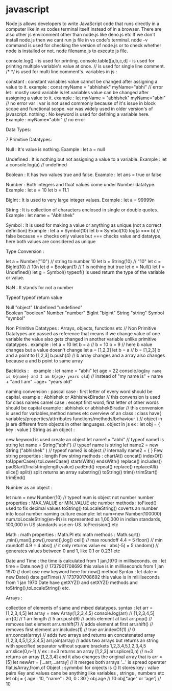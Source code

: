 # javascript
Node js allows developers to write JavaScript code that runs directly in a computer like in vs codes terminal itself instead of in a browser. There are also other js environment other than node.js like deno.js etc
If we don't install node.js then we cant run js file in vs code's terminal.
node -v command is used for checking the version of node.js or to check whether node is installed or not.
node filename.js to execute js file.

console.log() - is used for printing.
console.table([a,b,c,d] - is used for printing multiple variable's value at once.
// is used for single line comment.
/* */ is used for multi line comment's.
variables in js :

constant : constant variables value cannot be changed after assigning a value to it.
example : const myName = "abhishek" 
          myName="abhi" // error
let : mostly used variable  is let.variables value can be changed after assigning a value to it.
example : let myName = "abhishek"
           myName="abhi" // no error
var :  var is not used commonly because of it's issue in block scope and functional scope. var was widely used in older version's of javascript.
nothing : No keyword is used for defining a variable here.
Example :  myName="abhi" // no error

Data Types:
  
7  Primitive Datatypes:
	
Null : 	It's value  is nothing.
Example : let a = null 

Undefined : It is nothing but not assigning a value to a variable.
Example : let a 
	  console.log(a) // undefined
	
Boolean	 : It has two values true and false.
Example : let ans = true or false
	
Number : Both integers and float values come under Number datatype.
Example : let a = 10
	  let b = 11.1
	
BigInt : It is used to very large integer values.
Example : let a = 99999n
	
String : It is collection of characters enclosed in single or double quotes.
Example : let name = "Abhishek"
	           	
Symbol	: It is used for making a value or anything as unique.(not a correct definition)
Example : let a = Symbol(10)
	  let b = Symbol(10)
	  log(a === b) // false because == checks only values but === checks value and datatype, here both values are considered as unique

Type Conversion :

let a = Number("10") // string to number 10
let b = String(10) // "10"
let c = BigInt(10) // 10n
let d = Boolean(1) // 1 is nothing but true
let e = Null()
let f = Undefined()
let g = Symbol()
typeof() is used return the type of the variable or value.

NaN : It stands for not a number

Typeof	        typeof return value	

Null	           "object"	
Undefined	 "undefined"	
Boolean	          "boolean"	
Number	           "number"	
BigInt	           "bigint"	
String	           "string"	
Symbol	           "symbol"

Non Primitive Datatypes : Arrays, objects, functions etc // Non Primitive Datatypes are passed as reference that means if we change value of one variable the value also gets changed in another variable unlike primitive datatypes . example : let a = 10
				let b = a // b = 10
    				b = 9 // here b value changes but a value doesn't change 
				let a = [1,2,3]
    				let b = a // b = [1,2,3] b and a point to [1,2,3]
				b.push(4) // b array changes and a array also changes because a and b point to same array 


Backticks : ` `
example : let name = "abhi"
	  let age = 22
	  console.log(` my name is ${name} and I am ${age} years old `) // instead of "my name is" + name + "and I am" +age+ "years old"

naming convension : pascal case : first letter of every word should be capital. example : Abhishek or AbhishekBiradar // this convension is used for class names
		    camel case : except first word, first letter of other words should be capital example : abhishek or abhishekBiradar // this convension is used for variables,method names etc
overview of an class : class have{ 
				variables/properties/attrributes
    				functions/methods/behaviour
                       }
// object in js are different from objects in other languages. object in js ex : let obj = { key : value }
String as an object :

new keyword is used create an object 
let name1 = "abhi" // typeof name1 is string
let name = String("abhi") // typeof name is string
let name2 = new String ("abhishek" )  // typeof name2 is object // internally name2 = { }
Few string properties : length
Few string methods : chartAt() concat() indexOf() toUpperCase() toLowerCase() startsWith() endsWith() replace() includes() padStart(finalstringlength,value) padEnd() repeat() replace() replaceAll() slice() split() split returns an array substring() toString() trim() trimStart() trimEnd()

Number as an object :

let num = new Number(10) // typeof num is object not number
number properties : MAX_VALUE or MIN_VALUE etc
number methods : toFixed() used to fix decimal values
		 toString() 
		 toLocaleString() coverts an number into local number naming culture example: let num=new Number(100000) num.toLocaleString(en-IN) is represented as 1,00,000 in indian standards, 100,000 in US 		 standards use en-US.
                 toPrecision() etc

Math :
  math properties : Math.PI etc
  math methods : Math.sqrt() ,min(),max(),pow(),round(),log()
  ceil() // max roundoff 4.4 = 5
  floor() // min roundoff 4.9 = 4
  abs() // it only returns value ex : abs(-5) = 5
  random() // generates values between 0 and 1, like 0.1 or 0.231 etc

Date and Time :
	the time is calculated from 1 jan,1970 in milliseconds.
 	ex : let time = Date.now() // 1737901708692 this value is in millliseconds from 1 jan 1970 // dont use new keyword here for now() method
  	Syntax : let date = new Date()
   		date.getTime() // 1737901708692 this value is in millliseconds from 1 jan 1970
  	Date have getXYZ() and setXYZ() methods and toString(),toLocaleString() etc.

Arrays :

collection of elements of same and mixed datatypes.
syntax : let  arr = [1,2,3,4,5]
	 let array = new Array(1,2,3,4,5)
  	 console.log(arr) // [1,2,3,4,5]
    	 arr[0] // 1
    	 arr.length // 5
    	arr.push(6) // adds element at last
     	arr.pop() // removes last element
      	arr.unshift(7) // adds element at first 
        arr.shift() // removes first element
	arr.includes(1) // true
 	arr.indexOf(1) // 0
       arr.concat(array) // adds two arrays and returns an concatenated array [1,2,3,4,5,1,2,3,4,5]
       arr.join(array) // adds two arrays but returns an string with specified separator without square brackets 1,2,3,4,5,1,2,3,4,5
       arr.slice(0,n-1) // ex : n=3 returns an array [1,2,3]
       arr.splice(0,n) // n=3 returns an array [1,2,3,4] and it also changes the original array that is arr = [5]
       let newArr = [...arr,...array] // it merges both arrays '...' is spread operater
       flat,isArray,from,of
Object : symmbol for onjects is {}
	 It stores key : value pairs 
  	 Key and values cane be anything like variables , strings , numbers  etc let obj = { age : 10, "name" : 20, 0 : 30 }
    	 obj.age // 10
      	 obj["age" or 'age'] // 10
